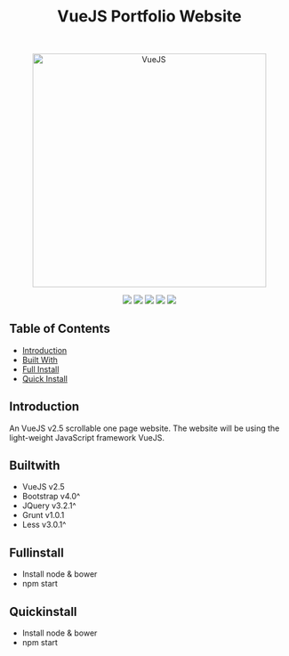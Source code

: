<h1 align="center"> VueJS Portfolio Website </h1> <br>
<p align="center">
    <img alt="VueJS" title="VueJS" src="https://ypereirareis.github.io/images/posts/vuejs.jpg" width="420">
</p>
<p align="center">
    <img src="https://img.shields.io/badge/vueJS-v2.5-green.svg" />
    <img src="https://img.shields.io/badge/npm-latest-blue.svg" />
    <img src="https://img.shields.io/badge/less-latest-green.svg" />
    <img src="https://img.shields.io/badge/grunt-latest-orange.svg" />
    <img src="https://img.shields.io/github/forks/maxsilvauk/angularjs-dashboard.svg?style=social&label=Fork" />
</p>

## Table of Contents

- [Introduction](#introduction)
- [Built With](#builtwith)
- [Full Install](#fullinstall)
- [Quick Install](#quickinstall)

## Introduction

An VueJS v2.5 scrollable one page website. The website will be using the light-weight JavaScript framework VueJS.

## Builtwith

* VueJS v2.5
* Bootstrap v4.0^
* JQuery v3.2.1^
* Grunt v1.0.1
* Less v3.0.1^

## Fullinstall 

* Install node & bower
* npm start

## Quickinstall 

* Install node & bower
* npm start
